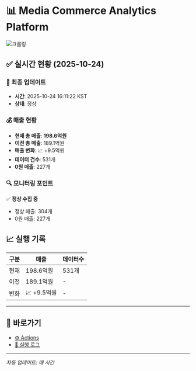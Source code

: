 # 📊 Media Commerce Analytics Platform

![크롤링](https://img.shields.io/badge/크롤링-정상-green)

## ✅ 실시간 현황 (2025-10-24)

### 📍 최종 업데이트
- **시간**: 2025-10-24 16:11:22 KST
- **상태**: 정상

### 💰 매출 현황
- **현재 총 매출**: **198.6억원**
- **이전 총 매출**: 189.1억원
- **매출 변화**: 📈 +9.5억원
- **데이터 건수**: 531개
- **0원 매출**: 227개

### 🔍 모니터링 포인트

✅ **정상 수집 중**
- 정상 매출: 304개
- 0원 매출: 227개


## 📈 실행 기록

| 구분 | 매출 | 데이터수 |
|------|------|----------|
| 현재 | 198.6억원 | 531개 |
| 이전 | 189.1억원 | - |
| 변화 | 📈 +9.5억원 | - |

---

## 🔗 바로가기

- [⚙️ Actions](../../actions)
- [📝 실행 로그](../../actions/workflows/daily_scraping.yml)

---

*자동 업데이트: 매 시간*
